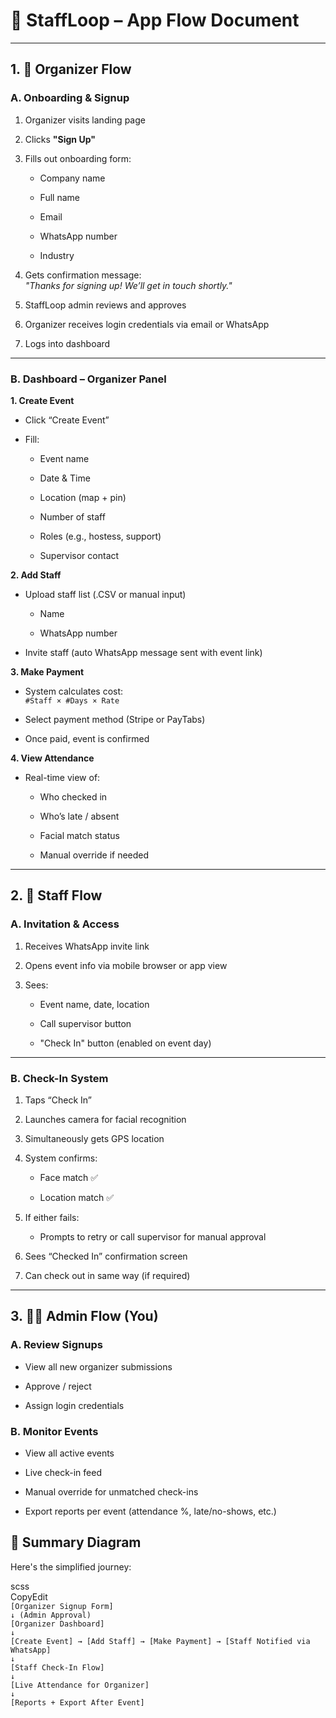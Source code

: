 # **📲 StaffLoop – App Flow Document**

---

## **1\. 👤 Organizer Flow**

### **A. Onboarding & Signup**

1. Organizer visits landing page

2. Clicks **"Sign Up"**

3. Fills out onboarding form:

   * Company name

   * Full name

   * Email

   * WhatsApp number

   * Industry

4. Gets confirmation message:  
    *"Thanks for signing up\! We’ll get in touch shortly."*

5. StaffLoop admin reviews and approves

6. Organizer receives login credentials via email or WhatsApp

7. Logs into dashboard

---

### **B. Dashboard – Organizer Panel**

**1\. Create Event**

* Click “Create Event”

* Fill:

  * Event name

  * Date & Time

  * Location (map \+ pin)

  * Number of staff

  * Roles (e.g., hostess, support)

  * Supervisor contact

**2\. Add Staff**

* Upload staff list (.CSV or manual input)

  * Name

  * WhatsApp number

* Invite staff (auto WhatsApp message sent with event link)

**3\. Make Payment**

* System calculates cost:  
   `#Staff × #Days × Rate`

* Select payment method (Stripe or PayTabs)

* Once paid, event is confirmed

**4\. View Attendance**

* Real-time view of:

  * Who checked in

  * Who’s late / absent

  * Facial match status

  * Manual override if needed

---

## **2\. 👷 Staff Flow**

### **A. Invitation & Access**

1. Receives WhatsApp invite link

2. Opens event info via mobile browser or app view

3. Sees:

   * Event name, date, location

   * Call supervisor button

   * "Check In" button (enabled on event day)

---

### **B. Check-In System**

1. Taps “Check In”

2. Launches camera for facial recognition

3. Simultaneously gets GPS location

4. System confirms:

   * Face match ✅

   * Location match ✅

5. If either fails:

   * Prompts to retry or call supervisor for manual approval

6. Sees “Checked In” confirmation screen

7. Can check out in same way (if required)

---

## **3\. 🧑‍💻 Admin Flow (You)**

### **A. Review Signups**

* View all new organizer submissions

* Approve / reject

* Assign login credentials

### **B. Monitor Events**

* View all active events

* Live check-in feed

* Manual override for unmatched check-ins

* Export reports per event (attendance %, late/no-shows, etc.)

## **🔄 Summary Diagram**

Here's the simplified journey:

scss  
CopyEdit  
`[Organizer Signup Form]`  
     `↓ (Admin Approval)`  
`[Organizer Dashboard]`  
     `↓`  
`[Create Event] → [Add Staff] → [Make Payment] → [Staff Notified via WhatsApp]`  
                                                      `↓`  
                                               `[Staff Check-In Flow]`  
                                                      `↓`  
                                        `[Live Attendance for Organizer]`  
                                                      `↓`  
                                         `[Reports + Export After Event]`  
